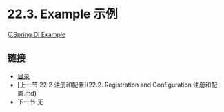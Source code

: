 22.3. Example 示例
========================

见[Spring DI Example](https://github.com/jersey/jersey/tree/2.14/examples/helloworld-spring-webapp)

## 链接
* [目录](../目录.md)
* [上一节 22.2 注册和配置](22.2. Registration and Configuration 注册和配置.md)
* 下一节 无 